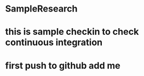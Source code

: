 # SampleResearch
# this is sample checkin to check continuous integration
# first push to github add me
